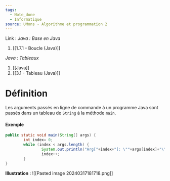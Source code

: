 ```yaml
---
tags:
  - Note_done
  - Informatique
source: UMons - Algorithme et programmation 2
---
```


Link :
_Java : Base en Java_
1. [[1.7.1 - Boucle (Java)]]

_Java : Tableaux_
1. [[Java]]
2. [[3.1 - Tableau (Java)]]

# Définition
Les arguments passés en ligne de commande à un programme Java sont passés dans un tableau de `String` à la méthode `main`.
#### Exemple
```java
public static void main(String[] args) { 
		int index= 0; 
		while (index < args.length) { 
				System.out.println("Arg["+index+"]: \""+args[index]+"\""); 
				index++; 
		} 
}
```
**Illustration** : ![[Pasted image 20240317181718.png]]
